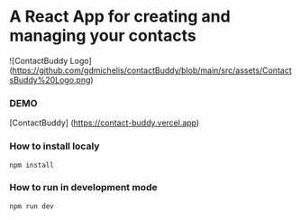 # A React App for creating and managing your contacts

![ContactBuddy Logo] (https://github.com/gdmichelis/contactBuddy/blob/main/src/assets/ContactsBuddy%20Logo.png)

### DEMO

[ContactBuddy]
(https://contact-buddy.vercel.app)

### How to install localy

`npm install`

### How to run in development mode

`npm run dev`
